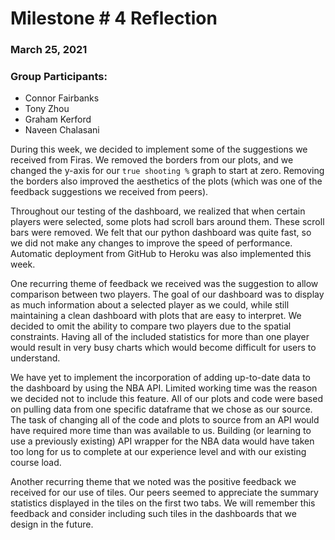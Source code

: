 # Milestone # 4 Reflection

### March 25, 2021

### Group Participants:
- Connor Fairbanks
- Tony Zhou
- Graham Kerford
- Naveen Chalasani

During this week, we decided to implement some of the suggestions we received from Firas. We removed the borders from our plots, and we changed the y-axis for our `true shooting %` graph to start at zero. Removing the borders also improved the aesthetics of the plots (which was one of the feedback suggestions we received from peers). 

Throughout our testing of the dashboard, we realized that when certain players were selected, some plots had scroll bars around them. These scroll bars were removed. We felt that our python dashboard was quite fast, so we did not make any changes to improve the speed of performance. Automatic deployment from GitHub to Heroku was also implemented this week. 

One recurring theme of feedback we received was the suggestion to allow comparison between two players. The goal of our dashboard was to display as much information about a selected player as we could, while still maintaining a clean dashboard with plots that are easy to interpret. We decided to omit the ability to compare two players due to the spatial constraints. Having all of the included statistics for more than one player would result in very busy charts which would become difficult for users to understand.

We have yet to implement the incorporation of adding up-to-date data to the dashboard by using the NBA API. Limited working time was the reason we decided not to include this feature. All of our plots and code were based on pulling data from one specific dataframe that we chose as our source. The task of changing all of the code and plots to source from an API would have required more time than was available to us. Building (or learning to use a previously existing) API wrapper for the NBA data would have taken too long for us to complete at our experience level and with our existing course load. 

Another recurring theme that we noted was the positive feedback we received for our use of tiles. Our peers seemed to appreciate the summary statistics displayed in the tiles on the first two tabs. We will remember this feedback and consider including such tiles in the dashboards that we design in the future. 
